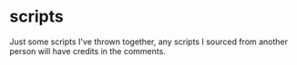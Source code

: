 # scripts

Just some scripts I've thrown together, any scripts I sourced from another person will have credits in the comments.
